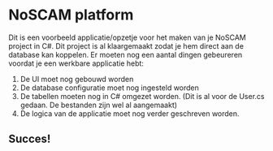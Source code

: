 # NoSCAM platform
Dit is een voorbeeld applicatie/opzetje voor het maken van je NoSCAM project in C#.
Dit project is al klaargemaakt zodat je hem direct aan de database kan koppelen.
Er moeten nog een aantal dingen gebeureren voordat je een werkbare applicatie hebt:

1. De UI moet nog gebouwd worden
2. De database configuratie moet nog ingesteld worden
3. De tabellen moeten nog in C# omgezet worden. (Dit is al voor de User.cs gedaan. De bestanden zijn wel al aangemaakt)
4. De logica van de applicatie moet nog verder geschreven worden.

## Succes!